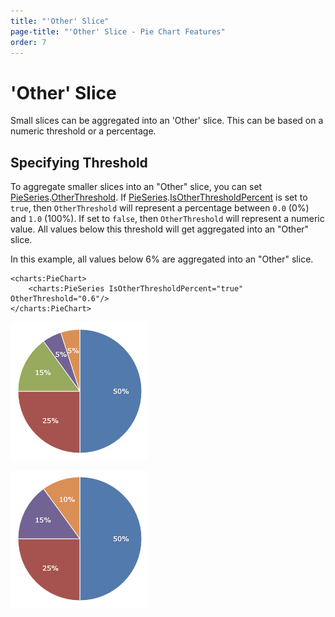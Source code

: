 ```yaml
---
title: "'Other' Slice"
page-title: "'Other' Slice - Pie Chart Features"
order: 7
---
```

# 'Other' Slice

Small slices can be aggregated into an 'Other' slice. This can be based on a numeric threshold or a percentage.

## Specifying Threshold

To aggregate smaller slices into an "Other" slice, you can set [PieSeries](xref:@ActiproUIRoot.Controls.Charts.PieSeries).[OtherThreshold](xref:@ActiproUIRoot.Controls.Charts.PieSeries.OtherThreshold).  If [PieSeries](xref:@ActiproUIRoot.Controls.Charts.PieSeries).[IsOtherThresholdPercent](xref:@ActiproUIRoot.Controls.Charts.PieSeries.IsOtherThresholdPercent) is set to `true`, then `OtherThreshold` will represent a percentage between `0.0` (0%) and `1.0` (100%).  If set to `false`, then `OtherThreshold` will represent a numeric value. All values below this threshold will get aggregated into an "Other" slice.

In this example, all values below 6% are aggregated into an "Other" slice.

```xaml
<charts:PieChart>
	<charts:PieSeries IsOtherThresholdPercent="true" OtherThreshold="0.6"/>
</charts:PieChart>
```

![Screenshot](../images/pie-other1.png)

![Screenshot](../images/pie-other2.png)
